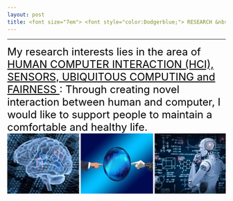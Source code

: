 ```yaml
---
layout: post
title: <font size="7em"> <font style="color:Dodgerblue;"> RESEARCH &nbsp;INTEREST </font></font>
---
```

---
<font size="5em" style="color:black;">My research interests lies in the area of <u>HUMAN COMPUTER INTERACTION (HCI), SENSORS, UBIQUITOUS COMPUTING and FAIRNESS </u>: Through creating novel interaction between human and computer, I would like to support people to maintain a comfortable and healthy life.  </font><br>
<img src="/images/fulls/10_1.jpg" class="image-img" width="800">
<br>
